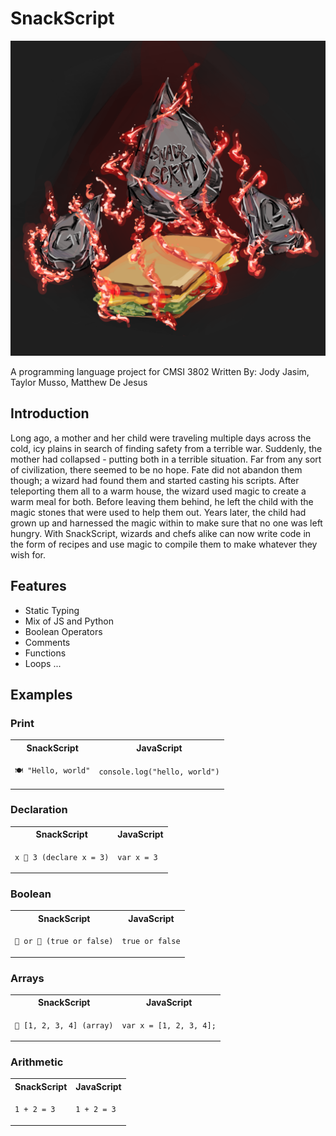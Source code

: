 # SnackScript

![logo](https://github.com/Jjasim1/SnackScript/blob/main/docs/logo.png)

A programming language project for CMSI 3802
Written By: Jody Jasim, Taylor Musso, Matthew De Jesus 

## Introduction
Long ago, a mother and her child were traveling multiple days across the cold, icy plains in search of finding safety from a terrible war. Suddenly, the mother had collapsed - putting both in a terrible situation. Far from any sort of civilization, there seemed to be no hope. Fate did not abandon them though; a wizard had found them and started casting his scripts. After teleporting them all to a warm house, the wizard used magic to create a warm meal for both. Before leaving them behind, he left the child with the magic stones that were used to help them out. Years later, the child had grown up and harnessed the magic within to make sure that no one was left hungry. With SnackScript, wizards and chefs alike can now write code in the form of recipes and use magic to compile them to make whatever they wish for. 

## Features
- Static Typing
- Mix of JS and Python
- Boolean Operators
- Comments
- Functions
- Loops
...

## Examples

### Print

<table>
<tr> <th>SnackScript</th><th>JavaScript</th><tr>
</tr>
<td>

```SnackScript
🍽️ "Hello, world"
```

</td>

<td>

```
console.log("hello, world")
```

</td>
</table>

### Declaration

<table>
<tr> <th>SnackScript</th><th>JavaScript</th><tr>
</tr>
<td>

```SnackScript
x 🍳 3 (declare x = 3)
```

</td>

<td>

```
var x = 3
```

</td>
</table>

### Boolean

<table>
<tr> <th>SnackScript</th><th>JavaScript</th><tr>
</tr>
<td>

```SnackScript
🥗 or 🍲 (true or false)
```

</td>

<td>

```
true or false
```

</td>
</table>

### Arrays

<table>
<tr> <th>SnackScript</th><th>JavaScript</th><tr>
</tr>
<td>

```SnackScript
🥡 [1, 2, 3, 4] (array)
```

</td>

<td>

```
var x = [1, 2, 3, 4];
```

</td>
</table>

### Arithmetic

<table>
<tr> <th>SnackScript</th><th>JavaScript</th><tr>
</tr>
<td>

```SnackScript
1 + 2 = 3
```

</td>

<td>

```
1 + 2 = 3
```

</td>
</table>
